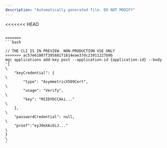 ```yaml
---
description: "Automatically generated file. DO NOT MODIFY"
---
```


<<<<<<< HEAD
```cli

=======
```bash

// THE CLI IS IN PREVIEW. NON-PRODUCTION USE ONLY
>>>>>>> ac57e61007f395881f1814eae37dc23911227b9b
mgc applications add-key post --application-id {application-id} --body '{\
    "keyCredential": {\
        "type": "AsymmetricX509Cert",\
        "usage": "Verify",\
        "key": "MIIDYDCCAki..."\
    },\
    "passwordCredential": null,\
    "proof":"eyJ0eXAiOiJ..."\
}\
'

```